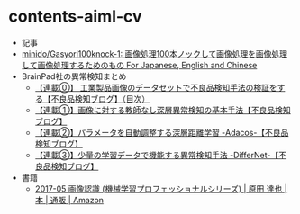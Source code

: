 # contents-aiml-cv

- 記事
- [minido/Gasyori100knock-1: 画像処理100本ノックして画像処理を画像処理して画像処理するためのもの For Japanese, English and Chinese](https://github.com/minido/Gasyori100knock-1)
- BrainPad社の異常検知まとめ
  - [【連載⓪】 工業製品画像のデータセットで不良品検知手法の検証をする【不良品検知ブログ】（目次）](https://blog.brainpad.co.jp/entry/2020/12/04/113000)
  - [【連載①】画像に対する教師なし深層異常検知の基本手法【不良品検知ブログ】](https://blog.brainpad.co.jp/entry/2020/12/11/110000)
  - [【連載②】パラメータを自動調整する深層距離学習 -Adacos-【不良品検知ブログ】](https://blog.brainpad.co.jp/entry/2020/12/24/123000)
  - [【連載③】少量の学習データで機能する異常検知手法 -DifferNet-【不良品検知ブログ】](https://blog.brainpad.co.jp/entry/2021/01/15/110000)
- 書籍
  - [2017-05 画像認識 (機械学習プロフェッショナルシリーズ) | 原田 達也 |本 | 通販 | Amazon](https://www.amazon.co.jp/dp/4061529129?ref_=cm_sw_r_cp_ud_dp_SCQGEQEVHHVNNF0MZVHC)